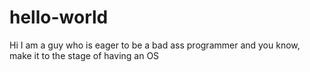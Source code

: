 hello-world
===========

Hi
I am a guy who is eager to be a bad ass programmer and you know, make it to the stage of having an OS
